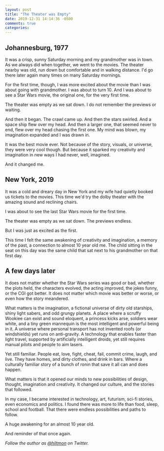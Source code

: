 ```yaml
---
layout: post
title: "The Theater was Empty"
date: 2019-12-31 14:14:36 -0500
comments: true
categories: 
---
```


## Johannesburg, 1977

It was a crisp, sunny Saturday morning and my grandmother was in town. As we always did when together, we went to the movies. The theater nearby was old, run down but comfortable and in walking distance. I'd go there later again many times on many Saturday mornings.

For the first time, though, I was more excited about the movie than I was about going with grandmother. I was about to turn 10. And I was about to see a Star Wars movie, the original one, for the very first time.

The theater was empty as we sat down. I do not remember the previews or waiting.

And then it began. The crawl came up. And then the stars swirled. And a space ship flew over my head. And then a larger one, that seemed never to end, flew over my head chasing the first one. My mind was blown, my imagination expanded and I was drawn in.

It was the best movie ever. Not because of the story, visuals, or universe, they were very cool though. But because it sparked my creativity and imagination in new ways I had never, well, imagined.

And it changed me.

## New York, 2019

It was a cold and dreary day in New York and my wife had quietly booked us tickets to the movies. This time we'd try the dolby theater with the amazing sound and reclining chairs.

I was about to see the last Star Wars movie for the first time.

The theater was empty as we sat down. The previews endless.

But I was just as excited as the first.

This time I felt the same awakening of creativity and imagination, a memory of the past, a connection to almost 10 year old me.  The child sitting in the seat on this day was the same child that sat next to his grandmother on that first day.

## A few days later

It does not matter whether the Star Wars series was good or bad, whether the plots held, the characters evolved, the acting improved, the jokes funny, or the CGI got better. It does not matter which movie was better or worse, or even how the story meandered.

What matters is the imagination, a fictional universe of dirty old starships, shiny light sabers, and odd grungy planets. A place where a scruffy Wookiee can exist and sound eloquent, a princess kicks arse, soldiers wear white, and a tiny green mannequin is the most intelligent and powerful being in it. A universe where personal transport has not invented roofs (or windshields) yet runs on anti-gravity. A technology that enables faster than light travel, supported by artificially intelligent droids, yet still requires manual pilots and people to aim lasers. 

Yet still familiar. People eat, love, fight, cheat, fail, commit crime, laugh, and live. They have homes, and dirty clothes, and drink in bars. Where a culturally familiar story of a bunch of ronin that save it all can and does happen.

What matters is that it opened our minds to new possibilities of design, thought, imagination and creativity. It changed our culture, and the stories that followed.

In my case, I became interested in technology, art, futurism, sci-fi stories, even economics and politics. I found there was more to life than food, sleep, school and football. That there were endless possibilities and paths to follow. 

A huge awakening for an almost 10 year old. 

And reminder of that once again.

*Follow the author as [@hiltmon](https://twitter.com/hiltmon) on Twitter.* 
